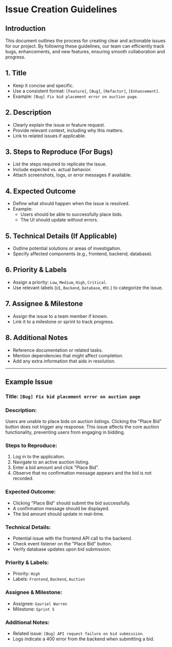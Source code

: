 # **Issue Creation Guidelines**

## **Introduction**
This document outlines the process for creating clear and actionable issues for our project. By following these guidelines, our team can efficiently track bugs, enhancements, and new features, ensuring smooth collaboration and progress.

## **1. Title**
- Keep it concise and specific.
- Use a consistent format: `[Feature]`, `[Bug]`, `[Refactor]`, `[Enhancement]`.
- Example: `[Bug] Fix bid placement error on auction page`.

## **2. Description**
- Clearly explain the issue or feature request.
- Provide relevant context, including why this matters.
- Link to related issues if applicable.

## **3. Steps to Reproduce (For Bugs)**
- List the steps required to replicate the issue.
- Include expected vs. actual behavior.
- Attach screenshots, logs, or error messages if available.

## **4. Expected Outcome**
- Define what should happen when the issue is resolved.
- Example:
  - Users should be able to successfully place bids.
  - The UI should update without errors.

## **5. Technical Details (If Applicable)**
- Outline potential solutions or areas of investigation.
- Specify affected components (e.g., frontend, backend, database).

## **6. Priority & Labels**
- Assign a priority: `Low`, `Medium`, `High`, `Critical`.
- Use relevant labels (`UI`, `Backend`, `Database`, etc.) to categorize the issue.

## **7. Assignee & Milestone**
- Assign the issue to a team member if known.
- Link it to a milestone or sprint to track progress.

## **8. Additional Notes**
- Reference documentation or related tasks.
- Mention dependencies that might affect completion.
- Add any extra information that aids in resolution.

---

## **Example Issue**

### **Title:** `[Bug] Fix bid placement error on auction page`

### **Description:**
Users are unable to place bids on auction listings. Clicking the "Place Bid" button does not trigger any response. This issue affects the core auction functionality, preventing users from engaging in bidding.

### **Steps to Reproduce:**
1. Log in to the application.
2. Navigate to an active auction listing.
3. Enter a bid amount and click "Place Bid".
4. Observe that no confirmation message appears and the bid is not recorded.

### **Expected Outcome:**
- Clicking "Place Bid" should submit the bid successfully.
- A confirmation message should be displayed.
- The bid amount should update in real-time.

### **Technical Details:**
- Potential issue with the frontend API call to the backend.
- Check event listener on the "Place Bid" button.
- Verify database updates upon bid submission.

### **Priority & Labels:**
- Priority: `High`
- Labels: `Frontend`, `Backend`, `Auction`

### **Assignee & Milestone:**
- Assignee: `Gavriel Warren`
- Milestone: `Sprint 5`

### **Additional Notes:**
- Related issue: `[Bug] API request failure on bid submission`.
- Logs indicate a 400 error from the backend when submitting a bid.

